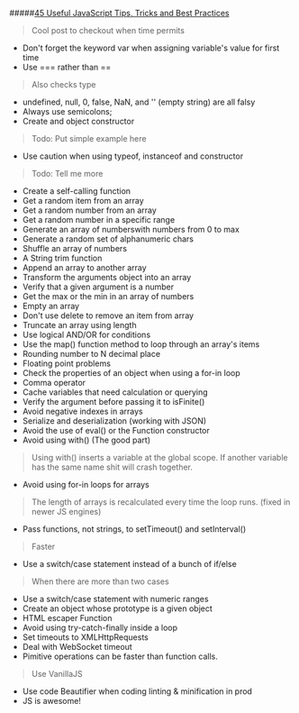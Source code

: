 #####[45 Useful JavaScript Tips, Tricks and Best Practices](http://modernweb.com/2013/12/23/45-useful-javascript-tips-tricks-and-best-practices/)
>Cool post to checkout when time permits
* Don't forget the keyword var when assigning variable's value for first time
* Use === rather than ==
> Also checks type
* undefined, null, 0, false, NaN, and '' (empty string) are all falsy
* Always use semicolons;
* Create and object constructor
> Todo: Put simple example here
* Use caution when using typeof, instanceof and constructor
> Todo: Tell me more
* Create a self-calling function
* Get a random item from an array
* Get a random number from an array
* Get a random number in a specific range
* Generate an array of numberswith numbers from 0 to max
* Generate a random set of alphanumeric chars
* Shuffle an array of numbers
* A String trim function
* Append an array to another array
* Transform the arguments object into an array
* Verify that a given argument is a number
* Get the max or the min in an array of numbers
* Empty an array
* Don't use delete to remove an item from array
* Truncate an array using length
* Use logical AND/OR for conditions
* Use the map() function method to loop through an array's items
* Rounding number to N decimal place
* Floating point problems
* Check the properties of an object when using a for-in loop
* Comma operator
* Cache variables that need calculation or querying
* Verify the argument before passing it to isFinite()
* Avoid negative indexes in arrays
* Serialize and deserialization (working with JSON)
* Avoid the use of eval() or the Function constructor
* Avoid using with() (The good part)
> Using with() inserts a variable at the global scope.  If another variable has the same name shit will crash together.
* Avoid using for-in loops for arrays
> The length of arrays is recalculated every time the loop runs.  (fixed in newer JS engines)
* Pass functions, not strings, to setTimeout() and setInterval()
> Faster
* Use a switch/case statement instead of a bunch of if/else
> When there are more than two cases
* Use a switch/case statement with numeric ranges
* Create an object whose prototype is a given object
* HTML escaper Function
* Avoid using try-catch-finally inside a loop
* Set timeouts to XMLHttpRequests
* Deal with WebSocket timeout
* Pimitive operations can be faster than function calls.  
> Use VanillaJS
* Use code Beautifier when coding linting & minification in prod
* JS is awesome!






